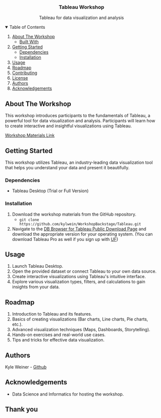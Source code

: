 

<!-- PROJECT LOGO -->
<br />
<p align="center">
  <h3 align="center">Tableau Workshop</h3>

  <p align="center">
    Tableau for data visualization and analysis
  </p>
</p>

<!-- TABLE OF CONTENTS -->
<details open="open">
  <summary>Table of Contents</summary>
  <ol>
    <li>
      <a href="#about-the-workshop">About The Workshop</a>
      <ul>
        <li><a href="#built-with">Built With</a></li>
      </ul>
    </li>
    <li>
      <a href="#getting-started">Getting Started</a>
      <ul>
        <li><a href="#dependencies">Dependencies</a></li>
        <li><a href="#installation">Installation</a></li>
      </ul>
    </li>
    <li><a href="#usage">Usage</a></li>
    <li><a href="#roadmap">Roadmap</a></li>
    <li><a href="#contributing">Contributing</a></li>
    <li><a href="#license">License</a></li>
    <li><a href="#authors">Authors</a></li>
    <li><a href="#acknowledgements">Acknowledgements</a></li>
  </ol>
</details>

<!-- ABOUT THE WORKSHOP -->
## About The Workshop

This workshop introduces participants to the fundamentals of Tableau, a powerful tool for data visualization and analysis. Participants will learn how to create interactive and insightful visualizations using Tableau.

[Workshop Materials Link](https://github.com/matheusmaldaner/WorkshopSQL)

<!-- GETTING STARTED -->
## Getting Started

This workshop utilizes Tableau, an industry-leading data visualization tool that helps you understand your data and present it beautifully.

### Dependencies

* Tableau Desktop (Trial or Full Version)


### Installation

1. Download the workshop materials from the GitHub repository.
   - `git clone https://github.com/kylwein/WorkshopBackstage/Tableau.git`
2. Navigate to the [DB Browser for Tableau Public Download Page](https://www.tableau.com/products/public/download) and download the appropriate version for your operating system. (You can download Tableau Pro as well if you sign up with [UF](https://www.tableau.com/academic/students))

<!-- USAGE EXAMPLES -->
## Usage

1. Launch Tableau Desktop.
2. Open the provided dataset or connect Tableau to your own data source.
3. Create interactive visualizations using Tableau's intuitive interface.
4. Explore various visualization types, filters, and calculations to gain insights from your data.

<!-- ROADMAP -->
## Roadmap

1. Introduction to Tableau and its features.
2. Basics of creating visualizations (Bar charts, Line charts, Pie charts, etc.).
3. Advanced visualization techniques (Maps, Dashboards, Storytelling).
4. Hands-on exercises and real-world use cases.
5. Tips and tricks for effective data visualization.


<!-- Authors -->
## Authors

Kyle Weiner - [Github](https://github.com/kylwein)


<!-- ACKNOWLEDGEMENTS -->
## Acknowledgements

* Data Science and Informatics for hosting the workshop.

## Thank you
